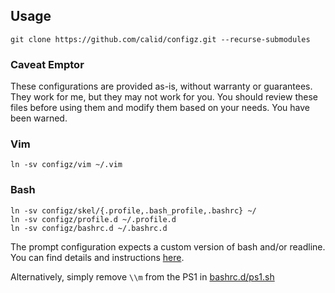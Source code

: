 ## Usage ##

```
git clone https://github.com/calid/configz.git --recurse-submodules
```

### Caveat Emptor ###

These configurations are provided as-is, without warranty or guarantees. They work for me, but they may not work for you. You should review these files before using them and modify them based on your needs. You have been warned.

### Vim ###

```
ln -sv configz/vim ~/.vim
```

### Bash ###

```
ln -sv configz/skel/{.profile,.bash_profile,.bashrc} ~/
ln -sv configz/profile.d ~/.profile.d
ln -sv configz/bashrc.d ~/.bashrc.d
```

The prompt configuration expects a custom version of bash and/or readline. You can find details and instructions [here](https://github.com/calid/bash).

Alternatively, simply remove `\\m` from the PS1 in [bashrc.d/ps1.sh](https://github.com/calid/configz/blob/14d9ac3487a47cde2a4f0539d5e31b3e064eb1f4/bashrc.d/ps1.sh#L121)
